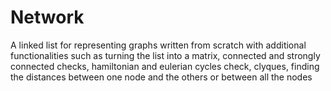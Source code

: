 # Network
A linked list for representing graphs written from scratch with additional functionalities such as turning the list into a matrix, connected and strongly connected checks, hamiltonian and eulerian cycles check, clyques, finding the distances between one node and the others or between all the nodes
